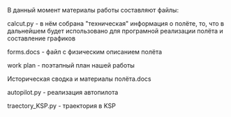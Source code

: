 В данный момент материалы работы составляют файлы:

calcut.py - в нём собрана "техническая" информация о полёте, то, что в дальнейшем будет использовано для програмной реализации полёта и составление графиков

forms.docs - файл с физическим описанием полёта

work plan - поэтапный план нашей работы

Историческая сводка и материалы полёта.docs 

autopilot.py - реализация автопилота

traectory_KSP.py - траектория в KSP
